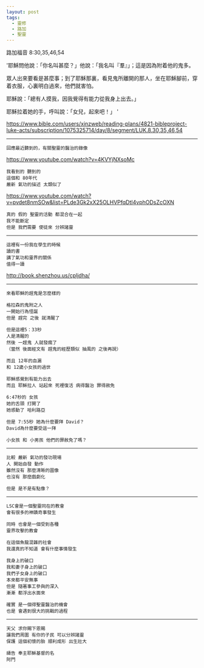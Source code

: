 ```yaml
---
layout: post
tags:
  - 靈修
  - 路加
  - 聖靈
---
```


路加福音 8:30,35,46,54

'耶穌問他說：「你名叫甚麼？」他說：「我名叫『羣』」；這是因為附着他的鬼多。

 眾人出來要看是甚麼事；到了耶穌那裏，看見鬼所離開的那人，坐在耶穌腳前，穿着衣服，心裏明白過來，他們就害怕。 

耶穌說：「總有人摸我，因我覺得有能力從我身上出去。」 

耶穌拉着她的手，呼叫說：「女兒，起來吧！」 '

<https://www.bible.com/users/xinzweb/reading-plans/4821-bibleproject-luke-acts/subscription/1075325714/day/8/segment/LUK.8.30,35,46,54>

---

```
回應最近聽到的，有關聖靈的醫治的錄像
```

<https://www.youtube.com/watch?v=4KVYjNXsoMc>

```
我看到的 聽到的
這個和 80年代
嚴新 氣功的描述 太類似了
```

<https://www.youtube.com/watch?v=pvdet8nmSOw&list=PLde3Gk2xX25OLHVPfqDtI4vphODsZcOXN>

```
真的 假的 聖靈的活動 都混合在一起
我不能斷定
但是 我們需要 使徒來 分辨諸靈
```

---

```
這裡有一份我在學生的時候
讀的書
講了氣功和靈界的關係
值得一讀
```

<http://book.shenzhou.us/cpljdha/>

---

```
來看耶穌的趕鬼是怎麼樣的

格拉森的鬼附之人
一開始行為怪誕
但是 趕完 之後 就清醒了

但是這裡5：33秒
人是清醒的
然後 一趕鬼 人就發瘋了
（當然 後面經文有 趕鬼的經歷類似 抽風的 之後再說）

而且 12年的血漏
和 12歲小女孩的過世

耶穌感覺到有能力出去
而且 耶穌拉人 站起來 死裡復活 病得醫治 罪得赦免

6:47秒的 女孩
她的舌頭 打開了
她感動了 哈利路亞

但是 7:55秒 她為什麼要拜 David？
David為什麼要受這一拜

小女孩 和 小男孩 他們的罪赦免了嗎？
```

---

```
比較 嚴新 氣功的發功現場
人 開始自發 動作
雖然沒有 那麼清晰的圖像
也沒有 那麼戲劇化

但是 是不是有點像？
```

---

```
LSC會是一個聖靈同在的教會
會有很多的神蹟奇事發生

同時 也會是一個受到各種
靈界攻擊的教會

在這個魚龍混雜的社會
我還真的不知道 會有什麼事情發生

我身上的破口
我和妻子身上的破口
我們子女身上的破口
本來都平安無事
但是 隨著事工參與的深入
漸漸 都浮出水面來

確實 是一個得聖靈醫治的機會
也是 會遇到很大的挑戰的過程
```

---

```
天父 求你賜下恩賜
讓我們周圍 有你的子民 可以分辨諸靈
保護 這個初懷的胎 順利成形 出生壯大

禱告 奉主耶穌基督的名
阿門
```